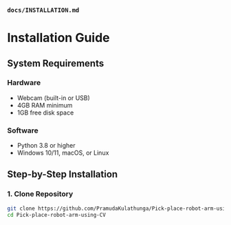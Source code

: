 
### `docs/INSTALLATION.md`

# Installation Guide

## System Requirements

### Hardware
- Webcam (built-in or USB)
- 4GB RAM minimum
- 1GB free disk space

### Software
- Python 3.8 or higher
- Windows 10/11, macOS, or Linux

## Step-by-Step Installation

### 1. Clone Repository
```bash
git clone https://github.com/PramudaKulathunga/Pick-place-robot-arm-using-CV
cd Pick-place-robot-arm-using-CV
